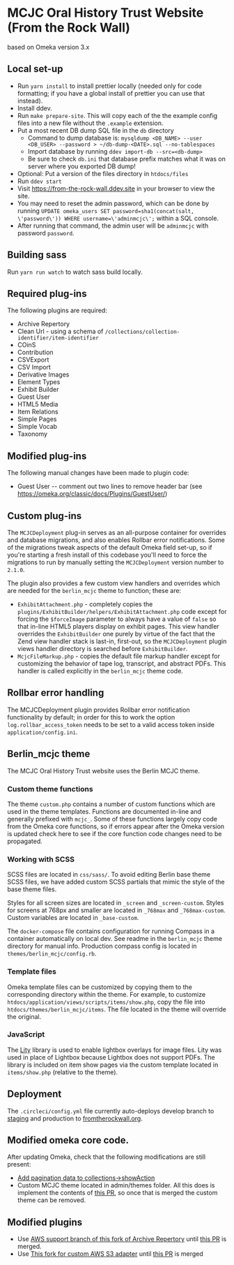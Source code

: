 # MCJC Oral History Trust Website (From the Rock Wall)

based on Omeka version 3.x

## Local set-up

- Run `yarn install` to install prettier locally (needed only for code formatting; if you have a global install of prettier you can use that instead).
- Install ddev.
- Run `make prepare-site`. This will copy each of the the example config files into a new file without the `.example` extension.
- Put a most recent DB dump SQL file in the `db` directory
  - Command to dump database is: `mysqldump <DB_NAME> --user <DB_USER> --password > ~/db-dump-<DATE>.sql --no-tablespaces`
  - Import database by running `ddev import-db --src=<db-dump>`
  - Be sure to check `db.ini` that database prefix matches what it was on server where you exported DB dump!
- Optional: Put a version of the files directory in `htdocs/files`
- Run `ddev start`
- Visit https://from-the-rock-wall.ddev.site in your browser to view the site.
- You may need to reset the admin password, which can be done by running `UPDATE omeka_users SET password=sha1(concat(salt, \'password\')) WHERE username=\'adminmcjc\';` within a SQL console.
- After running that command, the admin user will be `adminmcjc` with password `password`.

## Building sass

Run `yarn run watch` to watch sass build locally.

## Required plug-ins

The following plugins are required:

- Archive Repertory
- Clean Url - using a schema of `/collections/collection-identifier/item-identifier`
- COinS
- Contribution
- CSVExport
- CSV Import
- Derivative Images
- Element Types
- Exhibit Builder
- Guest User
- HTML5 Media
- Item Relations
- Simple Pages
- Simple Vocab
- Taxonomy

## Modified plug-ins

The following manual changes have been made to plugin code:

- Guest User -- comment out two lines to remove header bar (see https://omeka.org/classic/docs/Plugins/GuestUser/)

## Custom plug-ins

The `MCJCDeployment` plug-in serves as an all-purpose container for overrides and database migrations, and also enables Rollbar error notifications.
Some of the migrations tweak aspects of the default Omeka field set-up, so if you're starting a fresh install of this codebase
you'll need to force the migrations to run by manually setting the `MCJCDeployment` version number to `2.1.0`.

The plugin also provides a few custom view handlers and overrides which are needed for the `berlin_mcjc` theme to function; these are:

- `ExhibitAttachment.php` - completely copies the `plugins/ExhibitBuilder/helpers/ExhibitAttachment.php` code except for forcing the `$forceImage` parameter to always have a value of `false` so that in-line HTML5 players display on exhibit pages.
  This view handler overrides the `ExhibitBuilder` one purely by virtue of the fact that the Zend view handler stack is last-in, first-out, so the `MCJCDeployment` plugin views handler directory is searched before `ExhibitBuilder`.
- `McjcFileMarkup.php` - copies the default file markup handler except for customizing the behavior of tape log, transcript, and abstract PDFs. This handler is called explicitly in the `berlin_mcjc` theme code.

## Rollbar error handling

The MCJCDeployment plugin provides Rollbar error notification functionality by default; in order for this to work the option `log.rollbar_access_token` needs to be set to
a valid access token inside `application/config.ini`.

## Berlin_mcjc theme

The MCJC Oral History Trust website uses the Berlin MCJC theme.

### Custom theme functions

The theme `custom.php` contains a number of custom functions which are used in the theme templates. Functions are documented in-line and generally prefixed with `mcjc_`.
Some of these functions largely copy code from the Omeka core functions, so if errors appear after the Omeka version is updated check here to see if the core function code changes need to be propagated.

### Working with SCSS

SCSS files are located in `css/sass/`. To avoid editing Berlin base theme SCSS
files, we have added custom SCSS partials that mimic the style of the base theme
files.

Styles for all screen sizes are located in `_screen` and `_screen-custom`.
Styles for screens at 768px and smaller are located in `_768max` and
`_768max-custom`. Custom variables are located in `_base-custom`.

The `docker-compose` file contains configuration for running Compass in a container
automatically on local dev. See readme in the `berlin_mcjc` theme directory for manual info.
Production compass config is located in `themes/berlin_mcjc/config.rb`.

### Template files

Omeka template files can be customized by copying them to the corresponding
directory within the theme. For example, to customize
`htdocs/application/views/scripts/items/show.php`, copy the file into
`htdocs/themes/berlin_mcjc/items`. The file located in the theme will
override the original.

### JavaScript

The [Lity](https://sorgalla.com/lity/) library is used to enable lightbox
overlays for image files. Lity was used in place of Lightbox because Lightbox
does not support PDFs. The library is included on item show pages via the
custom template located in `items/show.php` (relative to the theme).

## Deployment

The `.circleci/config.yml` file currently auto-deploys develop branch to [staging](https://staging.fromtherockwall.org)
and production to [fromtherockwall.org](https://fromtherockwall.org).

## Modified omeka core code.

After updating Omeka, check that the following modifications are still present:

- [Add pagination data to collections->showAction](https://github.com/omeka/Omeka/pull/939)
- Custom MCJC theme located in admin/themes folder. All this does is implement the contents of [this PR](https://github.com/omeka/Omeka/pull/940), so once that is merged the custom theme can be removed.

## Modified plugins

- Use [AWS support branch of this fork of Archive Repertory](https://github.com/timstallmann/Omeka-plugin-ArchiveRepertory/tree/aws-support) until [this PR](https://github.com/Daniel-KM/Omeka-plugin-ArchiveRepertory/pull/12) is merged.
- Use [This fork for custom AWS S3 adapter](https://github.com/timstallmann/omeka-amazon-s3-storage-adapter) until [this PR](https://github.com/EHRI/omeka-amazon-s3-storage-adapter/pull/12) is merged
